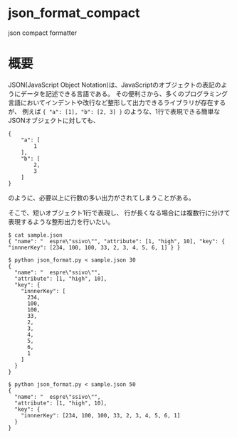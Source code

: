 # json_format_compact
json compact formatter

# 概要
JSON(JavaScript Object Notation)は、JavaScriptのオブジェクトの表記のようにデータを記述できる言語である。 
その便利さから、多くのプログラミング言語においてインデントや改行など整形して出力できるライブラリが存在するが、 
例えば `{ "a": [1], "b": [2, 3] }` のような、1行で表現できる簡単なJSONオブジェクトに対しても、
```
{
    "a": [
        1
    ],
    "b": [
        2,
        3
    ]
}
```
のように、必要以上に行数の多い出力がされてしまうことがある。 

そこで、短いオブジェクト1行で表現し、 
行が長くなる場合には複数行に分けて表現するような整形出力を行いたい。
```
$ cat sample.json
{ "name": "  espre\"ssivo\"", "attribute": [1, "high", 10], "key": { "innnerKey": [234, 100, 100, 33, 2, 3, 4, 5, 6, 1] } }

$ python json_format.py < sample.json 30
{
  "name": "  espre\"ssivo\"",
  "attribute": [1, "high", 10],
  "key": {
    "innnerKey": [
      234,
      100,
      100,
      33,
      2,
      3,
      4,
      5,
      6,
      1
    ]
  }
}

$ python json_format.py < sample.json 50
{
  "name": "  espre\"ssivo\"",
  "attribute": [1, "high", 10],
  "key": {
    "innnerKey": [234, 100, 100, 33, 2, 3, 4, 5, 6, 1]
  }
}
```
